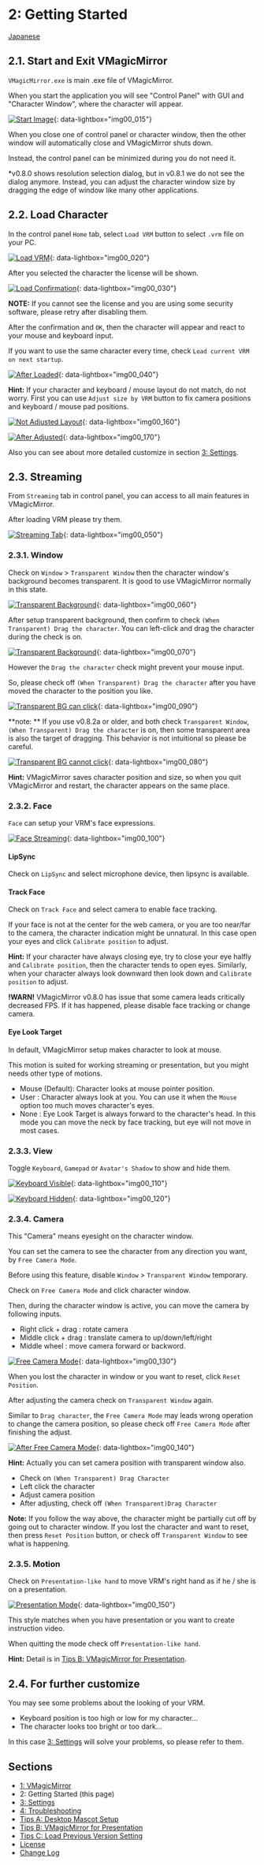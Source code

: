 
# 2: Getting Started

[Japanese](./get_started.html)

## 2.1. Start and Exit VMagicMirror

`VMagicMirror.exe` is main .exe file of VMagicMirror.

When you start the application you will see "Control Panel" with GUI and "Character Window", where the character will appear.

[![Start Image](./images/get_started/img00_015_started.png)](./images/get_started/img00_015_started.png){: data-lightbox="img00_015"}

When you close one of control panel or character window, then the other window will automatically close and VMagicMirror shuts down.

Instead, the control panel can be minimized during you do not need it.

*v0.8.0 shows resolution selection dialog, but in v0.8.1 we do not see the dialog anymore. Instead, you can adjust the character window size by dragging the edge of window like many other applications.

## 2.2. Load Character

In the control panel `Home` tab, select `Load VRM` button to select `.vrm` file on your PC.

[![Load VRM](./images/get_started/img00_020_load_vrm.png)](./images/get_started/img00_020_load_vrm.png){: data-lightbox="img00_020"}

After you selected the character the license will be shown.

[![Load Confirmation](./images/get_started/img00_030_load_vrm_confirmation.png)](./images/get_started/img00_030_load_vrm_confirmation.png){: data-lightbox="img00_030"}

**NOTE:** If you cannot see the license and you are using some security software, please retry after disabling them.

After the confirmation and `OK`, then the character will appear and react to your mouse and keyboard input.

If you want to use the same character every time, check `Load current VRM on next startup`.

[![After Loaded](./images/get_started/img00_040_after_loaded.png)](./images/get_started/img00_040_after_loaded.png){: data-lightbox="img00_040"}

**Hint:** If your character and keyboard / mouse layout do not match, do not worry. First you can use `Adjust size by VRM` button to fix camera positions and keyboard / mouse pad positions. 

[![Not Adjusted Layout](./images/get_started/img00_160_not_good_layout_example.png)](./images/get_started/img00_160_not_good_layout_example.png){: data-lightbox="img00_160"}

[![After Adjusted](./images/get_started/img00_170_after_adjust.png)](./images/get_started/img00_170_after_adjust.png){: data-lightbox="img00_170"}

Also you can see about more detailed customize in section [3: Settings](./en_about_settings.html).

## 2.3. Streaming 

From `Streaming` tab in control panel, you can access to all main features in VMagicMirror.

After loading VRM please try them.

[![Streaming Tab](./images/get_started/img00_050_streaming_tab.png)](./images/get_started/img00_050_streaming_tab.png){: data-lightbox="img00_050"}

### 2.3.1. Window

Check on `Window` > `Transparent Window` then the character window's background becomes transparent. It is good to use VMagicMirror normally in this state.

[![Transparent Background](./images/get_started/img00_060_transparent_bg.png)](./images/get_started/img00_060_transparent_bg.png){: data-lightbox="img00_060"}

After setup transparent background, then confirm to check `(When Transparent) Drag the character`. You can left-click and drag the character during the check is on.

[![Transparent Background](./images/get_started/img00_070_transparent_bg_drag.png)](./images/get_started/img00_070_transparent_bg_drag.png){: data-lightbox="img00_070"}

However the `Drag the character` check might prevent your mouse input.

So, please check off `(When Transparent) Drag the character` after you have moved the character to the position you like.

[![Transparent BG can click](./images/get_started/img00_090_transparent_bg_can_click.png)](./images/get_started/img00_090_transparent_bg_can_click.png){: data-lightbox="img00_090"}

**note: ** If you use v0.8.2a or older, and both check `Transparent Window`, `(When Transparent) Drag the character` is on, then some transparent area is also the target of dragging. This behavior is not intuitional so please be careful.

[![Transparent BG cannot click](./images/get_started/img00_080_transparent_bg_cannot_click.png)](./images/get_started/img00_080_transparent_bg_cannot_click.png){: data-lightbox="img00_080"}



**Hint:** VMagicMirror saves character position and size, so when you quit VMagicMirror and restart, the character appears on the same place.

### 2.3.2. Face

`Face` can setup your VRM's face expressions.

[![Face Streaming](./images/get_started/img00_100_streaming_face.png)](./images/get_started/img00_100_streaming_face.png){: data-lightbox="img00_100"}

#### LipSync

Check on `LipSync` and select microphone device, then lipsync is available.

#### Track Face

Check on `Track Face` and select camera to enable face tracking.

If your face is not at the center for the web camera, or you are too near/far to the camera, the character indication might be unnatural. In this case open your eyes and click `Calibrate position` to adjust.

**Hint:** If your character have always closing eye, try to close your eye halfly and `Calibrate position`, then the character tends to open eyes. Similarly, when your character always look downward then look down and `Calibrate position` to adjust.

**!WARN!** VMagicMirror v0.8.0 has issue that some camera leads critically decreased FPS. If it has happened, please disable face tracking or change camera.


#### Eye Look Target

In default, VMagicMirror setup makes character to look at mouse.

This motion is suited for working streaming or presentation, but you might needs other type of motions.

* Mouse (Default): Character looks at mouse pointer position.
* User : Character always look at you. You can use it when the `Mouse` option too much moves character's eyes.
* None : Eye Look Target is always forward to the character's head. In this mode you can move the neck by face tracking, but eye will not move in most cases.

### 2.3.3. View

Toggle `Keyboard`, `Gamepad` or `Avatar's Shadow` to show and hide them.

[![Keyboard Visible](./images/get_started/img00_110_view_keyboard_visible.png)](./images/get_started/img00_110_view_keyboard_visible.png){: data-lightbox="img00_110"}

[![Keyboard Hidden](./images/get_started/img00_120_view_keyboard_hidden.png)](./images/get_started/img00_120_view_keyboard_hidden.png){: data-lightbox="img00_120"}

### 2.3.4. Camera

This "Camera" means eyesight on the character window.

You can set the camera to see the character from any direction you want, by `Free Camera Mode`.

Before using this feature, disable `Window` > `Transparent Window` temporary.

Check on `Free Camera Mode` and click character window.

Then, during the character window is active, you can move the camera by following inputs.

* Right click + drag : rotate camera
* Middle click + drag : translate camera to up/down/left/right
* Middle wheel : move camera forward or backword.

[![Free Camera Mode](./images/get_started/img00_130_free_camera_mode.png)](./images/get_started/img00_130_free_camera_mode.png){: data-lightbox="img00_130"}

When you lost the character in window or you want to reset, click `Reset Position`.

After adjusting the camera check on `Transparent Window` again.

Similar to `Drag character`, the `Free Camera Mode` may leads wrong operation to change the camera position, so please check off `Free Camera Mode` after finishing the adjust.

[![After Free Camera Mode](./images/get_started/img00_140_after_free_camera_mode.png)](./images/get_started/img00_140_after_free_camera_mode.png){: data-lightbox="img00_140"}

**Hint:** Actually you can set camera position with transparent window also.

* Check on `(When Transparent) Drag Character`
* Left click the character
* Adjust camera position
* After adjusting, check off `(When Transparent)Drag Character`

**Note:** If you follow the way above, the character might be partially cut off by going out to character window. If you lost the character and want to reset, then press `Reset Position` button, or check off `Transparent Window` to see what is happening.

### 2.3.5. Motion

Check on `Presentation-like hand` to move VRM's right hand as if he / she is on a presentation.

[![Presentation Mode](./images/get_started/img00_150_presentation_mode.png)](./images/get_started/img00_150_presentation_mode.png){: data-lightbox="img00_150"}

This style matches when you have presentation or you want to create instruction video.

When quitting the mode check off `Presentation-like hand`.

**Hint:** Detail is in [Tips B: VMagicMirror for Presentation](./en_tips_presentation.html).

## 2.4. For further customize

You may see some problems about the looking of your VRM.

* Keyboard position is too high or low for my character...
* The character looks too bright or too dark...

In this case [3: Settings](./en_about_settings.html) will solve your problems, so please refer to them.

## Sections

* [1: VMagicMirror](./en_index.html)
* 2: Getting Started (this page)
* [3: Settings](./en_about_settings.html)
* [4: Troubleshooting](./en_troubleshooting.html)
* [Tips A: Desktop Mascot Setup](./en_tips_desktop_mascot.html)
* [Tips B: VMagicMirror for Presentation](./en_tips_presentation.html)
* [Tips C: Load Previous Version Setting](./en_tips_load_prev_setting.html)
* [License](./en_about_license.html)
* [Change Log](./en_changelog.html)
